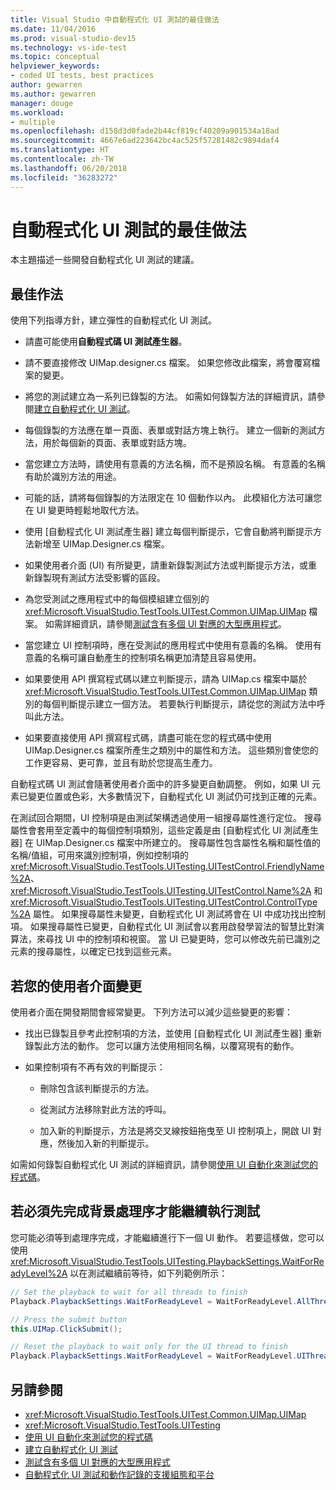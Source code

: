 ```yaml
---
title: Visual Studio 中自動程式化 UI 測試的最佳做法
ms.date: 11/04/2016
ms.prod: visual-studio-dev15
ms.technology: vs-ide-test
ms.topic: conceptual
helpviewer_keywords:
- coded UI tests, best practices
author: gewarren
ms.author: gewarren
manager: douge
ms.workload:
- multiple
ms.openlocfilehash: d158d3d0fade2b44cf819cf40209a901534a18ad
ms.sourcegitcommit: 4667e6ad223642bc4ac525f57281482c9894daf4
ms.translationtype: HT
ms.contentlocale: zh-TW
ms.lasthandoff: 06/20/2018
ms.locfileid: "36283272"
---
```

# <a name="best-practices-for-coded-ui-tests"></a>自動程式化 UI 測試的最佳做法

本主題描述一些開發自動程式化 UI 測試的建議。

## <a name="best-practices"></a>最佳作法

使用下列指導方針，建立彈性的自動程式化 UI 測試。

-   請盡可能使用**自動程式碼 UI 測試產生器**。

-   請不要直接修改 UIMap.designer.cs 檔案。 如果您修改此檔案，將會覆寫檔案的變更。

-   將您的測試建立為一系列已錄製的方法。 如需如何錄製方法的詳細資訊，請參閱[建立自動程式化 UI 測試](../test/use-ui-automation-to-test-your-code.md)。

-   每個錄製的方法應在單一頁面、表單或對話方塊上執行。 建立一個新的測試方法，用於每個新的頁面、表單或對話方塊。

-   當您建立方法時，請使用有意義的方法名稱，而不是預設名稱。 有意義的名稱有助於識別方法的用途。

-   可能的話，請將每個錄製的方法限定在 10 個動作以內。 此模組化方法可讓您在 UI 變更時輕鬆地取代方法。

-   使用 [自動程式化 UI 測試產生器] 建立每個判斷提示，它會自動將判斷提示方法新增至 UIMap.Designer.cs 檔案。

-   如果使用者介面 (UI) 有所變更，請重新錄製測試方法或判斷提示方法，或重新錄製現有測試方法受影響的區段。

-   為您受測試之應用程式中的每個模組建立個別的 <xref:Microsoft.VisualStudio.TestTools.UITest.Common.UIMap.UIMap> 檔案。 如需詳細資訊，請參閱[測試含有多個 UI 對應的大型應用程式](../test/testing-a-large-application-with-multiple-ui-maps.md)。

-   當您建立 UI 控制項時，應在受測試的應用程式中使用有意義的名稱。 使用有意義的名稱可讓自動產生的控制項名稱更加清楚且容易使用。

-   如果要使用 API 撰寫程式碼以建立判斷提示，請為 UIMap.cs 檔案中屬於 <xref:Microsoft.VisualStudio.TestTools.UITest.Common.UIMap.UIMap> 類別的每個判斷提示建立一個方法。 若要執行判斷提示，請從您的測試方法中呼叫此方法。

-   如果要直接使用 API 撰寫程式碼，請盡可能在您的程式碼中使用 UIMap.Designer.cs 檔案所產生之類別中的屬性和方法。 這些類別會使您的工作更容易、更可靠，並且有助於您提高生產力。

自動程式碼 UI 測試會隨著使用者介面中的許多變更自動調整。 例如，如果 UI 元素已變更位置或色彩，大多數情況下，自動程式化 UI 測試仍可找到正確的元素。

在測試回合期間，UI 控制項是由測試架構透過使用一組搜尋屬性進行定位。 搜尋屬性會套用至定義中的每個控制項類別，這些定義是由 [自動程式化 UI 測試產生器] 在 UIMap.Designer.cs 檔案中所建立的。 搜尋屬性包含屬性名稱和屬性值的名稱/值組，可用來識別控制項，例如控制項的 <xref:Microsoft.VisualStudio.TestTools.UITesting.UITestControl.FriendlyName%2A>、<xref:Microsoft.VisualStudio.TestTools.UITesting.UITestControl.Name%2A> 和 <xref:Microsoft.VisualStudio.TestTools.UITesting.UITestControl.ControlType%2A> 屬性。 如果搜尋屬性未變更，自動程式化 UI 測試將會在 UI 中成功找出控制項。 如果搜尋屬性已變更，自動程式化 UI 測試會以套用啟發學習法的智慧比對演算法，來尋找 UI 中的控制項和視窗。 當 UI 已變更時，您可以修改先前已識別之元素的搜尋屬性，以確定已找到這些元素。

## <a name="if-your-user-interface-changes"></a>若您的使用者介面變更

使用者介面在開發期間會經常變更。 下列方法可以減少這些變更的影響：

-   找出已錄製且參考此控制項的方法，並使用 [自動程式化 UI 測試產生器] 重新錄製此方法的動作。 您可以讓方法使用相同名稱，以覆寫現有的動作。

-   如果控制項有不再有效的判斷提示：

    -   刪除包含該判斷提示的方法。

    -   從測試方法移除對此方法的呼叫。

    -   加入新的判斷提示，方法是將交叉線按鈕拖曳至 UI 控制項上，開啟 UI 對應，然後加入新的判斷提示。

如需如何錄製自動程式化 UI 測試的詳細資訊，請參閱[使用 UI 自動化來測試您的程式碼](../test/use-ui-automation-to-test-your-code.md)。

## <a name="if-a-background-process-needs-to-complete-before-the-test-can-continue"></a>若必須先完成背景處理序才能繼續執行測試

您可能必須等到處理序完成，才能繼續進行下一個 UI 動作。 若要這樣做，您可以使用 <xref:Microsoft.VisualStudio.TestTools.UITesting.PlaybackSettings.WaitForReadyLevel%2A> 以在測試繼續前等待，如下列範例所示：

```csharp
// Set the playback to wait for all threads to finish
Playback.PlaybackSettings.WaitForReadyLevel = WaitForReadyLevel.AllThreads;

// Press the submit button
this.UIMap.ClickSubmit();

// Reset the playback to wait only for the UI thread to finish
Playback.PlaybackSettings.WaitForReadyLevel = WaitForReadyLevel.UIThreadOnly;
```

## <a name="see-also"></a>另請參閱

- <xref:Microsoft.VisualStudio.TestTools.UITest.Common.UIMap.UIMap>
- <xref:Microsoft.VisualStudio.TestTools.UITesting>
- [使用 UI 自動化來測試您的程式碼](../test/use-ui-automation-to-test-your-code.md)
- [建立自動程式化 UI 測試](../test/use-ui-automation-to-test-your-code.md)
- [測試含有多個 UI 對應的大型應用程式](../test/testing-a-large-application-with-multiple-ui-maps.md)
- [自動程式化 UI 測試和動作記錄的支援組態和平台](../test/supported-configurations-and-platforms-for-coded-ui-tests-and-action-recordings.md)
